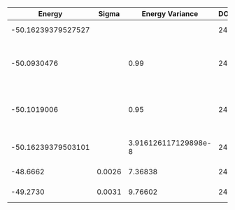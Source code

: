 | Energy             | Sigma | Energy Variance | DOF | Einf | Method                                                       | Reference |
|--------------------|-------|-----------------|-----|------|--------------------------------------------------------------|-----------|
| -50.16239379527527 |       |                 | 24  | 0    | Exact diagonalization                                        | [code](https://github.com/varbench/methods/blob/main/scripts/J1J2/rectangular-4x6_24_P_0.5/ed_lattice_symmetries.sh) |
| -50.0930476        |       | 0.99            | 24  | 0    | VQE + symm. circuit (96 pars., Ns = 2^14 per par, statevector) | TODO: ask Nikita |
| -50.1019006        |       | 0.95            | 24  | 0    | VQE + symm. circuit (96 pars., exact grads & metric, statevector) | TODO: ask Nikita |
| -50.16239379503101 |  | 3.916126117129898e-8 | 24  | 0    | DMRG (bond dimension = 4096)                                 | [code](https://github.com/varbench/methods/blob/main/scripts/J1J2/rectangular-4x6_24_P_0.5/dmrg.sh) |
| -48.6662           | 0.0026 | 7.36838        | 24  | 0    | Jastrow baseline                                             | [code](https://github.com/varbench/methods/blob/main/scripts/J1J2/rectangular-4x6_24_P_0.5/vmc_rbm.sh) |
| -49.2730           | 0.0031 | 9.76602        | 24  | 0    | RBM (alpha = 1)                                              | [code](https://github.com/varbench/methods/blob/main/scripts/J1J2/rectangular-4x6_24_P_0.5/vmc_jastrow.sh) |
